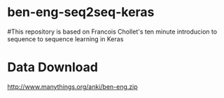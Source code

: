 # ben-eng-seq2seq-keras

#This repository is based on Francois Chollet's ten minute introducion to sequence to sequence learning in Keras

# Data Download
http://www.manythings.org/anki/ben-eng.zip
